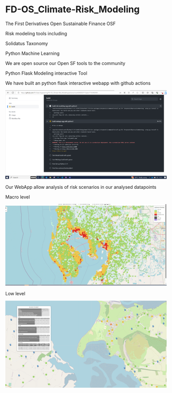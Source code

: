# FD-OS_Climate-Risk_Modeling
The First Derivatives Open Sustainable Finance OSF 

Risk modeling tools including

  Solidatus Taxonomy 
  
   
  Python Machine Learning
  
  We are open source our Open SF tools to the community


  Python Flask Modeling interactive Tool


  We have built an python flask interactive webapp with github actions

![Alt text](images/interactive-build-github.png?raw=true "Interactive build")

  Our WebApp allow analysis of risk scenarios in our analysed datapoints

  
  Macro level

![Alt text](images/floodability-macro-level.png?raw=true "Floodability risk macro-level")



  Low level

![Alt text](images/floodability-low-level.png?raw=true "Property detail low-level")